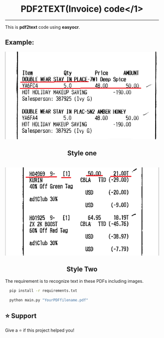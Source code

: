 ## <h1 style="text-align: center;">PDF2TEXT(Invoice) code</1>
-----------------

This is <b>pdf2text</b> code using <b>easyocr</b>.

Example:
--------------------
<div style="text-align: center;">
    <img src = "./style1.png"><br>
    <h2 style="text-align: center;">Style one</h2><br>
    <img src = "./style2.png"><br>
    <h2 style="text-align: center;">Style Two</h2>
</div>


The requirement is to recognize text in these PDFs including images.

```bash
  pip install -r requirements.txt
```
```bash
  python main.py "YourPDFfilename.pdf"
```


⭐️ Support
------------------
Give a ⭐️ if this project helped you!
